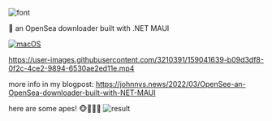 ![font](https://user-images.githubusercontent.com/3210391/159034698-10792c2f-f083-4df5-bae6-230515e03510.png)


👀 an OpenSea downloader built with .NET MAUI

[![macOS](https://github.com/nor0x/OpenSee/actions/workflows/macos.yml/badge.svg)](https://github.com/nor0x/OpenSee/actions/workflows/macos.yml)


https://user-images.githubusercontent.com/3210391/159041639-b09d3df8-0f2c-4ce2-9894-6530ae2ed11e.mp4



more info in my blogpost:
https://johnnys.news/2022/03/OpenSee-an-OpenSea-downloader-built-with-NET-MAUI

here are some apes! 🐵🙈🙉🙊
![result](https://user-images.githubusercontent.com/3210391/159029841-1d21f74d-293d-4485-a3c4-1a4d99c56acf.jpg)
